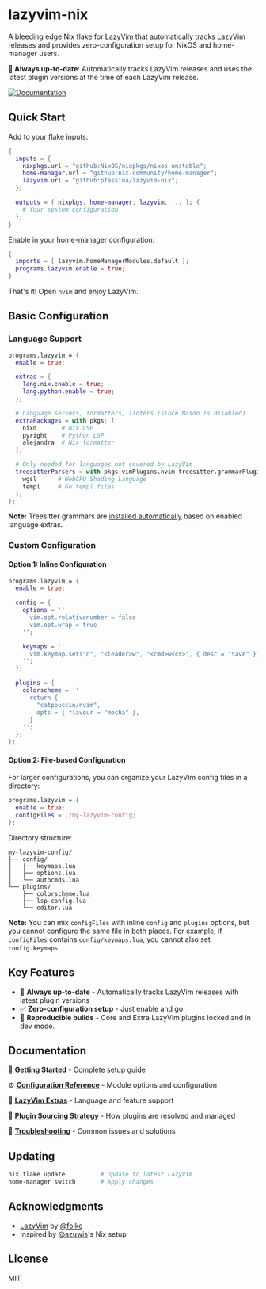 # lazyvim-nix

A bleeding edge Nix flake for [LazyVim](https://www.lazyvim.org/) that automatically tracks LazyVim releases and provides zero-configuration setup for NixOS and home-manager users.

**🚀 Always up-to-date**: Automatically tracks LazyVim releases and uses the latest plugin versions at the time of each LazyVim release.

[![Documentation](https://img.shields.io/badge/docs-wiki-blue)](https://github.com/pfassina/lazyvim-nix/wiki)

## Quick Start

Add to your flake inputs:

```nix
{
  inputs = {
    nixpkgs.url = "github:NixOS/nixpkgs/nixos-unstable";
    home-manager.url = "github:nix-community/home-manager";
    lazyvim.url = "github:pfassina/lazyvim-nix";
  };

  outputs = { nixpkgs, home-manager, lazyvim, ... }: {
    # Your system configuration
  };
}
```

Enable in your home-manager configuration:

```nix
{
  imports = [ lazyvim.homeManagerModules.default ];
  programs.lazyvim.enable = true;
}
```

That's it! Open `nvim` and enjoy LazyVim.

## Basic Configuration

### Language Support

```nix
programs.lazyvim = {
  enable = true;

  extras = {
    lang.nix.enable = true;
    lang.python.enable = true;
  };

  # Language servers, formatters, linters (since Mason is disabled)
  extraPackages = with pkgs; [
    nixd       # Nix LSP
    pyright    # Python LSP
    alejandra  # Nix formatter
  ];

  # Only needed for languages not covered by LazyVim
  treesitterParsers = with pkgs.vimPlugins.nvim-treesitter.grammarPlugins; [
    wgsl      # WebGPU Shading Language
    templ     # Go templ files
  ];
};
```

**Note:** Treesitter grammars are [installed automatically](https://github.com/pfassina/lazyvim-nix/wiki/Configuration-Reference#treesitterparsers) based on enabled language extras. 

### Custom Configuration

#### Option 1: Inline Configuration

```nix
programs.lazyvim = {
  enable = true;

  config = {
    options = ''
      vim.opt.relativenumber = false
      vim.opt.wrap = true
    '';

    keymaps = ''
      vim.keymap.set("n", "<leader>w", "<cmd>w<cr>", { desc = "Save" })
    '';
  };

  plugins = {
    colorscheme = ''
      return {
        "catppuccin/nvim",
        opts = { flavour = "mocha" },
      }
    '';
  };
};
```

#### Option 2: File-based Configuration

For larger configurations, you can organize your LazyVim config files in a directory:

```nix
programs.lazyvim = {
  enable = true;
  configFiles = ./my-lazyvim-config;
};
```

Directory structure:
```
my-lazyvim-config/
├── config/
│   ├── keymaps.lua
│   ├── options.lua
│   └── autocmds.lua
└── plugins/
    ├── colorscheme.lua
    ├── lsp-config.lua
    └── editor.lua
```

**Note:** You can mix `configFiles` with inline `config` and `plugins` options, but you cannot configure the same file in both places. For example, if `configFiles` contains `config/keymaps.lua`, you cannot also set `config.keymaps`.

## Key Features

- 🚀 **Always up-to-date** - Automatically tracks LazyVim releases with latest plugin versions
- ✅ **Zero-configuration setup** - Just enable and go
- 🤖 **Reproducible builds** - Core and Extra LazyVim plugins locked and in dev mode.

## Documentation

📖 **[Getting Started](https://github.com/pfassina/lazyvim-nix/wiki/Getting-Started)** - Complete setup guide

⚙️ **[Configuration Reference](https://github.com/pfassina/lazyvim-nix/wiki/Configuration-Reference)** - Module options and configuration

🎯 **[LazyVim Extras](https://github.com/pfassina/lazyvim-nix/wiki/LazyVim-Extras)** - Language and feature support

🔧 **[Plugin Sourcing Strategy](https://github.com/pfassina/lazyvim-nix/wiki/Plugin-Sourcing-Strategy)** - How plugins are resolved and managed

🚨 **[Troubleshooting](https://github.com/pfassina/lazyvim-nix/wiki/Troubleshooting)** - Common issues and solutions

## Updating

```bash
nix flake update          # Update to latest LazyVim
home-manager switch       # Apply changes
```

## Acknowledgments

- [LazyVim](https://github.com/LazyVim/LazyVim) by [@folke](https://github.com/folke)
- Inspired by [@azuwis](https://github.com/azuwis)'s Nix setup

## License

MIT
